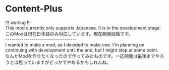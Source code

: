 # Content-Plus
!!! warling !!!<br>
This mod currently only supports Japanese. It is in the development stage.<br>
このModは現在日本語のみ対応しています。現在開発段階です。<br>
-----------------------------------<br>
I wanted to make a mod, so I decided to make one. I'm planning on continuing with development until the end, but I might stop at some point.<br>
なんかModを作りたくなったので作ってみたものです。一応開発は最後までやろうとは思っていますがどっかでやめるかもしれんね。
